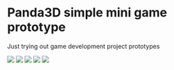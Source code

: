 # Panda3D simple mini game prototype
Just trying out game development project prototypes

<img src="https://raw.githubusercontent.com/duboviy/gamedev/master/Panda3D/img/1.png">
<img src="https://raw.githubusercontent.com/duboviy/gamedev/master/Panda3D/img/2.png">
<img src="https://raw.githubusercontent.com/duboviy/gamedev/master/Panda3D/img/3.png">
<img src="https://raw.githubusercontent.com/duboviy/gamedev/master/Panda3D/img/4.png">
<img src="https://raw.githubusercontent.com/duboviy/gamedev/master/Panda3D/img/5.png">

